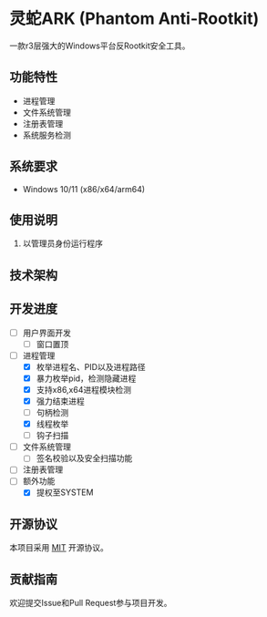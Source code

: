 # 灵蛇ARK (Phantom Anti-Rootkit)

一款r3层强大的Windows平台反Rootkit安全工具。

## 功能特性

- 进程管理
- 文件系统管理
- 注册表管理
- 系统服务检测

## 系统要求

- Windows 10/11 (x86/x64/arm64)

## 使用说明

1. 以管理员身份运行程序

## 技术架构

## 开发进度

- [ ] 用户界面开发
	- [ ] 窗口置顶
- [ ] 进程管理
	- [x] 枚举进程名、PID以及进程路径
	- [x] 暴力枚举pid，检测隐藏进程
	- [x] 支持x86,x64进程模块检测
	- [x] 强力结束进程
	- [ ] 句柄检测
	- [x] 线程枚举
	- [ ] 钩子扫描
- [ ] 文件系统管理
	- [ ] 签名校验以及安全扫描功能
- [ ] 注册表管理
- [ ] 额外功能
	- [x] 提权至SYSTEM 

## 开源协议

本项目采用 [MIT](LICENSE) 开源协议。

## 贡献指南

欢迎提交Issue和Pull Request参与项目开发。
